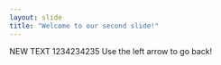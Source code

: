 ```yaml
---
layout: slide
title: "Welcome to our second slide!"
---
```

NEW TEXT 1234234235
Use the left arrow to go back!

